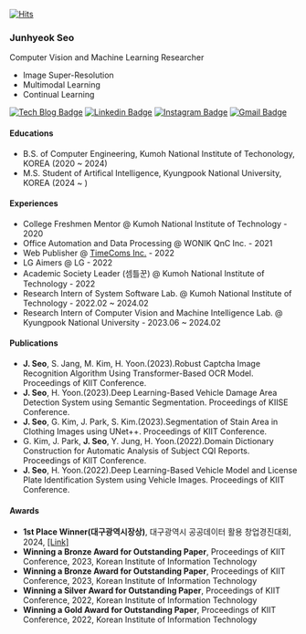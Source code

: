 [![Hits](https://hits.seeyoufarm.com/api/count/incr/badge.svg?url=https%3A%2F%2Fgithub.com%2Fssam2s&count_bg=%2379C83D&title_bg=%23555555&icon=&icon_color=%23E7E7E7&title=hits&edge_flat=false)](https://hits.seeyoufarm.com)
### Junhyeok Seo

Computer Vision and Machine Learning Researcher

- Image Super-Resolution
- Multimodal Learning
- Continual Learning

[![Tech Blog Badge](http://img.shields.io/badge/-GitHub-black?style=flat-square&logo=github&link=https://github.com/ssam2s/)](https://github.com/ssam2s/)
[![Linkedin Badge](https://img.shields.io/badge/-LinkedIn-blue?style=flat-square&logo=Linkedin&logoColor=white&link=https://www.linkedin.com/in/ssam2s/)](https://www.linkedin.com/in/ssam2s/)
[![Instagram Badge](https://img.shields.io/badge/Instagram-E4405F?style=flat-square&logo=Instagram&logoColor=white&link=https://www.instagram.com/xeo_xxn/)](https://www.instagram.com/xeo_xxn)
[![Gmail Badge](https://img.shields.io/badge/Gmail-d14836?style=flat-square&logo=Gmail&logoColor=white&link=mailto:ssam2s@knu.ac.kr)](mailto:ssam2s@knu.ac.kr)

#### Educations
- B.S. of Computer Engineering, Kumoh National Institute of Techonology, KOREA (2020 ~ 2024)
- M.S. Student of Artifical Intelligence, Kyungpook National University, KOREA (2024 ~ )

#### Experiences
- College Freshmen Mentor @ Kumoh National Institute of Technology - 2020
- Office Automation and Data Processing @ WONIK QnC Inc. - 2021
- Web Publisher @ [TimeComs Inc.](http://www.timecoms.com/) - 2022
- LG Aimers @ LG - 2022
- Academic Society Leader (셈틀꾼) @ Kumoh National Institute of Technology - 2022
- Research Intern of System Software Lab. @ Kumoh National Institute of Technology - 2022.02 ~ 2024.02
- Research Intern of Computer Vision and Machine Intelligence Lab. @ Kyungpook National University - 2023.06 ~ 2024.02


#### Publications
- **J. Seo**, S. Jang, M. Kim, H. Yoon.(2023).Robust Captcha Image Recognition Algorithm Using Transformer-Based OCR Model. Proceedings of KIIT Conference.
- **J. Seo**, H. Yoon.(2023).Deep Learning-Based Vehicle Damage Area Detection System using Semantic Segmentation. Proceedings of KIISE Conference.
- **J. Seo**, G. Kim, J. Park, S. Kim.(2023).Segmentation of Stain Area in Clothing Images using UNet++. Proceedings of KIIT Conference.
- G. Kim, J. Park, **J. Seo**, Y. Jung, H. Yoon.(2022).Domain Dictionary Construction for Automatic Analysis of Subject CQI Reports. Proceedings of KIIT Conference.
- **J. Seo**, H. Yoon.(2022).Deep Learning-Based Vehicle Model and License Plate Identification System using Vehicle Images. Proceedings of KIIT Conference.

#### Awards
- **1st Place Winner(대구광역시장상)**, 대구광역시 공공데이터 활용 창업경진대회, 2024, [[Link]](https://n.news.naver.com/article/030/0003228170?sid=102)
- **Winning a Bronze Award for Outstanding Paper**, Proceedings of KIIT Conference, 2023, Korean Institute of Information Technology
- **Winning a Bronze Award for Outstanding Paper**, Proceedings of KIIT Conference, 2023, Korean Institute of Information Technology
- **Winning a Silver Award for Outstanding Paper**, Proceedings of KIIT Conference, 2022, Korean Institute of Information Technology
- **Winning a Gold Award for Outstanding Paper**, Proceedings of KIIT Conference, 2022, Korean Institute of Information Technology
